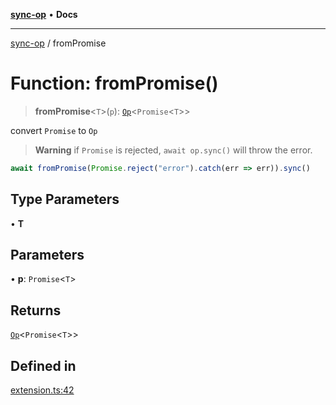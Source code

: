 [**sync-op**](../README.md) • **Docs**

***

[sync-op](../README.md) / fromPromise

# Function: fromPromise()

> **fromPromise**\<`T`\>(`p`): [`Op`](../classes/Op.md)\<`Promise`\<`T`\>\>

convert `Promise` to `Op`

> **Warning**
> if `Promise` is rejected, `await op.sync()` will throw the error.

```typescript
await fromPromise(Promise.reject("error").catch(err => err)).sync()
```

## Type Parameters

• **T**

## Parameters

• **p**: `Promise`\<`T`\>

## Returns

[`Op`](../classes/Op.md)\<`Promise`\<`T`\>\>

## Defined in

[extension.ts:42](https://github.com/dhcmrlchtdj/sync-op/blob/163328e6c4e45f4e1851de6e0cd2086a60714f03/src/extension.ts#L42)
